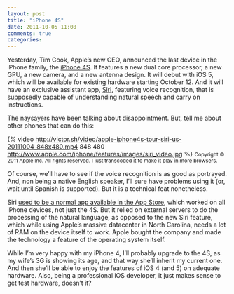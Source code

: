 ```yaml
---
layout: post
title: "iPhone 4S"
date: 2011-10-05 11:08
comments: true
categories: 
---
```


Yesterday, Tim Cook, Apple’s new CEO, announced the last device in the iPhone family, the [iPhone 4S](http://www.apple.com/iphone). It features a new dual core processor, a new GPU, a new camera, and a new antenna design. It will debut with iOS 5, which will be available for existing hardware starting October 12. And it will have an exclusive assistant app, [Siri](http://www.apple.com/iphone/features/siri.html), featuring voice recognition, that is supposedly capable of understanding natural speech and carry on instructions.

The naysayers have been talking about disappointment. But, tell me about other phones that can do this:

{% video http://victor.sh/video/apple-iphone4s-tour-siri-us-20111004_848x480.mp4 848 480 http://www.apple.com/iphone/features/images/siri_video.jpg %}
<small>Copyright © 2011 Apple Inc. All rights reserved. I just transcoded it to make it play in more browsers.</small>


Of course, we’ll have to see if the voice recognition is as good as portrayed. And, non being a native English speaker, I’ll sure have problems using it (or, wait until Spanish is supported). But it is a technical feat nonetheless. 

Siri [used to be a normal app available in the App Store](http://techcrunch.com/2011/10/04/the-original-siri-app-gets-pulled-from-the-app-store-servers-killed/), which worked on all iPhone devices, not just the 4S. But it relied on external servers to do the processing of the natural language, as opposed to the new Siri feature, which while using Apple’s massive datacenter in North Carolina, needs a lot of RAM on the device itself to work. Apple bought the company and made the technology a feature of the operating system itself.

While I’m very happy with my iPhone 4, I’ll probably upgrade to the 4S, as my wife’s 3G is showing its age, and that way she’ll inherit my current one. And then she’ll be able to enjoy the features of iOS 4 (and 5) on adequate hardware. Also, being a professional iOS developer, it just makes sense to get test hardware, doesn’t it?
